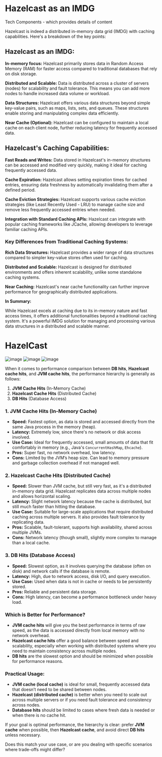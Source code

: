 # Hazelcast as an IMDG
Tech Components - which provides details of content

Hazelcast is indeed a distributed in-memory data grid (IMDG) with caching capabilities. Here's a breakdown of the key points:

## Hazelcast as an IMDG:

**In-memory focus:** Hazelcast primarily stores data in Random Access Memory (RAM) for faster access compared to traditional databases that rely on disk storage.

**Distributed and Scalable:** Data is distributed across a cluster of servers (nodes) for scalability and fault tolerance. This means you can add more nodes to handle increased data volume or workload.

**Data Structures:** Hazelcast offers various data structures beyond simple key-value pairs, such as maps, lists, sets, and queues. These structures enable storing and manipulating complex data efficiently.

**Near Cache (Optional):** Hazelcast can be configured to maintain a local cache on each client node, further reducing latency for frequently accessed data.

## Hazelcast's Caching Capabilities:

**Fast Reads and Writes:** Data stored in Hazelcast's in-memory structures can be accessed and modified very quickly, making it ideal for caching frequently accessed data.

**Cache Expiration:** Hazelcast allows setting expiration times for cached entries, ensuring data freshness by automatically invalidating them after a defined period.

**Cache Eviction Strategies:** Hazelcast supports various cache eviction strategies (like Least Recently Used - LRU) to manage cache size and remove less frequently accessed entries when needed.

**Integration with Standard Caching APIs:** Hazelcast can integrate with popular caching frameworks like JCache, allowing developers to leverage familiar caching APIs.

### Key Differences from Traditional Caching Systems:

**Rich Data Structures:** Hazelcast provides a wider range of data structures compared to simpler key-value stores often used for caching.

**Distributed and Scalable:** Hazelcast is designed for distributed environments and offers inherent scalability, unlike some standalone caching systems.

**Near Caching:** Hazelcast's near cache functionality can further improve performance for geographically distributed applications.

**In Summary:**

While Hazelcast excels at caching due to its in-memory nature and fast access times, it offers additional functionalities beyond a traditional caching system. It's a powerful IMDG solution for managing and processing various data structures in a distributed and scalable manner.

# HazelCast 
![image](https://user-images.githubusercontent.com/115500959/196359227-58c806f4-a4c6-45ff-95b0-27159a79cd0c.png)
![image](https://user-images.githubusercontent.com/115500959/196359257-3c6249b4-fb3e-483f-87c1-e2f2a8252cd2.png)
![image](https://user-images.githubusercontent.com/115500959/196359279-c9d8c8dd-00af-49d8-80e9-11740b73e66b.png)


 When it comes to performance comparison between **DB hits**, **Hazelcast cache hits**, and **JVM cache hits**, the performance hierarchy is generally as follows:

1. **JVM Cache Hits** (In-Memory Cache)
2. **Hazelcast Cache Hits** (Distributed Cache)
3. **DB Hits** (Database Access)

### 1. **JVM Cache Hits (In-Memory Cache)**
   - **Speed:** Fastest option, as data is stored and accessed directly from the same Java process in the memory (heap).
   - **Latency:** Extremely low, since there's no network or disk access involved.
   - **Use Case:** Ideal for frequently accessed, small amounts of data that fit comfortably in memory (e.g., Java's `ConcurrentHashMap`, `Ehcache`).
   - **Pros:** Super fast, no network overhead, low latency.
   - **Cons:** Limited by the JVM’s heap size. Can lead to memory pressure and garbage collection overhead if not managed well.

### 2. **Hazelcast Cache Hits (Distributed Cache)**
   - **Speed:** Slower than JVM cache, but still very fast, as it's a distributed in-memory data grid. Hazelcast replicates data across multiple nodes and allows horizontal scaling.
   - **Latency:** Slight network latency because the cache is distributed, but still much faster than hitting the database.
   - **Use Case:** Suitable for large-scale applications that require distributed caching across multiple servers. It also provides fault tolerance by replicating data.
   - **Pros:** Scalable, fault-tolerant, supports high availability, shared across multiple JVMs.
   - **Cons:** Network latency (though small), slightly more complex to manage than a local cache.

### 3. **DB Hits (Database Access)**
   - **Speed:** Slowest option, as it involves querying the database (often on disk) and network calls if the database is remote.
   - **Latency:** High, due to network access, disk I/O, and query execution.
   - **Use Case:** Used when data is not in cache or needs to be persistently stored.
   - **Pros:** Reliable and persistent data storage.
   - **Cons:** High latency, can become a performance bottleneck under heavy load.

### Which is Better for Performance?
- **JVM cache hits** will give you the best performance in terms of raw speed, as the data is accessed directly from local memory with no network overhead.
- **Hazelcast cache hits** offer a good balance between speed and scalability, especially when working with distributed systems where you need to maintain consistency across multiple nodes.
- **DB hits** are the slowest option and should be minimized when possible for performance reasons.

### Practical Usage:
- **JVM cache (local cache)** is ideal for small, frequently accessed data that doesn’t need to be shared between nodes.
- **Hazelcast (distributed cache)** is better when you need to scale out across multiple servers or if you need fault tolerance and consistency across nodes.
- **Database hits** should be limited to cases where fresh data is needed or when there is no cache hit.

If your goal is optimal performance, the hierarchy is clear: prefer **JVM cache** when possible, then **Hazelcast cache**, and avoid direct **DB hits** unless necessary. 

Does this match your use case, or are you dealing with specific scenarios where trade-offs might differ?
